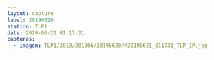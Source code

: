 ```yaml
---
layout: capture
label: 20190620
station: TLP1
date: 2019-06-21 01:17:31
capturas:
  - imagem: TLP1/2019/201906/20190620/M20190621_011731_TLP_1P.jpg
---
```

